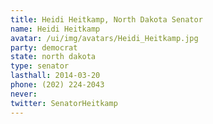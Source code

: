 ```yaml
---
title: Heidi Heitkamp, North Dakota Senator
name: Heidi Heitkamp
avatar: /ui/img/avatars/Heidi_Heitkamp.jpg
party: democrat
state: north dakota
type: senator
lasthall: 2014-03-20
phone: (202) 224-2043
never: 
twitter: SenatorHeitkamp
---
```

